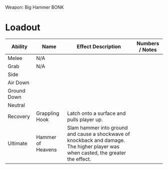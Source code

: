 Weapon: Big Hammer
BONK
# Loadout

| Ability     | Name              | Effect Description                                                                                                                 | Numbers / Notes |
| ----------- | ----------------- | ---------------------------------------------------------------------------------------------------------------------------------- | --------------- |
| Melee       | N/A               |                                                                                                                                    |                 |
| Grab        | N/A               |                                                                                                                                    |                 |
| Side        |                   |                                                                                                                                    |                 |
| Air Down    |                   |                                                                                                                                    |                 |
| Ground Down |                   |                                                                                                                                    |                 |
| Neutral     |                   |                                                                                                                                    |                 |
| Recovery    | Grappling Hook    | Latch onto a surface and pulls player up.                                                                                          |                 |
| Ultimate    | Hammer of Heavens | Slam hammer into ground and cause a shockwave of knockback and damage.  The higher player was when casted, the greater the effect. |                 |
